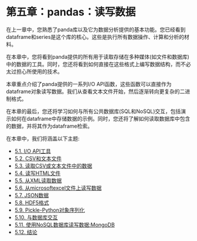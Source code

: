 
# 第五章：pandas：读写数据

在上一章中，您熟悉了panda库以及它为数据分析提供的基本功能。您已经看到dataframe和series是这个库的核心。这些是执行所有数据操作、计算和分析的材料。

在本章中，您将看到panda提供的所有用于读取存储在多种媒体(如文件和数据库)中的数据的工具。同时，您还将看到如何直接在这些格式上编写数据结构，而不必太过担心所使用的技术。

本章重点介绍了panda提供的一系列I/O API函数，这些函数可以直接作为dataframe对象读写数据。我们从查看文本文件开始，然后逐渐转向更复杂的二进制格式。

在本章的最后，您还将学习如何与所有公共数据库(SQL和NoSQL)交互，包括演示如何在dataframe中存储数据的示例。同时，您还将了解如何读取数据库中包含的数据，并将其作为dataframe检索。

在本章中，我们将涵盖以下主题:

* [5.1. I/O API工具](section01.md)
* [5.2. CSV和文本文件](section02.md)
* [5.3. 读取CSV或文本文件中的数据](section03.md)
* [5.4. 读写HTML文件](section04.md)
* [5.5. 从XML读取数据](section05.md)
* [5.6. 从microsoftexcel文件上读写数据](section06.md)
* [5.7. JSON数据](section07.md)
* [5.8. HDF5格式](section08.md)
* [5.9. Pickle-Python对象序列化](section09.md)
* [5.10. 与数据库交互](section10.md)
* [5.11. 使用NoSQL数据库读写数据:MongoDB](section11.md)
* [5.12. 结论](section12.md)

